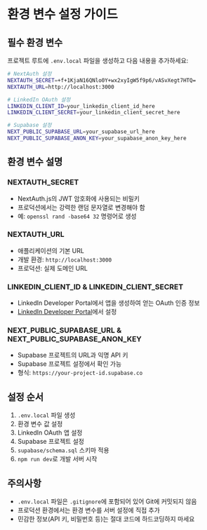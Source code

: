 # 환경 변수 설정 가이드

## 필수 환경 변수

프로젝트 루트에 `.env.local` 파일을 생성하고 다음 내용을 추가하세요:

```bash
# NextAuth 설정
NEXTAUTH_SECRET=+f+1KjaN16QNlo0Y+wx2xyIgW5f9p6/vASvXegt7HTQ=
NEXTAUTH_URL=http://localhost:3000

# LinkedIn OAuth 설정
LINKEDIN_CLIENT_ID=your_linkedin_client_id_here
LINKEDIN_CLIENT_SECRET=your_linkedin_client_secret_here

# Supabase 설정
NEXT_PUBLIC_SUPABASE_URL=your_supabase_url_here
NEXT_PUBLIC_SUPABASE_ANON_KEY=your_supabase_anon_key_here
```

## 환경 변수 설명

### NEXTAUTH_SECRET
- NextAuth.js의 JWT 암호화에 사용되는 비밀키
- 프로덕션에서는 강력한 랜덤 문자열로 변경해야 함
- 예: `openssl rand -base64 32` 명령어로 생성

### NEXTAUTH_URL
- 애플리케이션의 기본 URL
- 개발 환경: `http://localhost:3000`
- 프로덕션: 실제 도메인 URL

### LINKEDIN_CLIENT_ID & LINKEDIN_CLIENT_SECRET
- LinkedIn Developer Portal에서 앱을 생성하여 얻는 OAuth 인증 정보
- [LinkedIn Developer Portal](https://www.linkedin.com/developers/)에서 설정

### NEXT_PUBLIC_SUPABASE_URL & NEXT_PUBLIC_SUPABASE_ANON_KEY
- Supabase 프로젝트의 URL과 익명 API 키
- Supabase 프로젝트 설정에서 확인 가능
- 형식: `https://your-project-id.supabase.co`

## 설정 순서

1. `.env.local` 파일 생성
2. 환경 변수 값 설정
3. LinkedIn OAuth 앱 설정
4. Supabase 프로젝트 설정
5. `supabase/schema.sql` 스키마 적용
6. `npm run dev`로 개발 서버 시작

## 주의사항

- `.env.local` 파일은 `.gitignore`에 포함되어 있어 Git에 커밋되지 않음
- 프로덕션 환경에서는 환경 변수를 서버 설정에 직접 추가
- 민감한 정보(API 키, 비밀번호 등)는 절대 코드에 하드코딩하지 마세요
